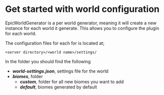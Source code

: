 # Get started with world configuration

EpicWorldGenerator is a per world generator, meaning it will create a new instance for each world it generate. This allows you to configure the plugin for each world.

The configuration files for each for is located at;

```text
<server directory>/<world name>/settings/
```

In the folder you should find the following

* _**world-settings.json**_, settings file for the world
* _**biomes**_, folder
  * _**custom**_, folder for all new biomes you want to add
  * _**default**_, biomes generated by default

